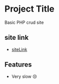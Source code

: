 
# Project Title

Basic PHP crud site


## site link

- [siteLink](https://dynamo.epizy.com)


## Features

- Very slow 😒


